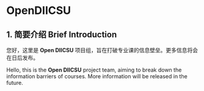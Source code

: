 # OpenDIICSU

## 1. 简要介绍 Brief Introduction

您好，这里是 **Open DIICSU** 项目组，旨在打破专业课的信息壁垒。更多信息将会在日后发布。

Hello, this is the **Open DIICSU** project team, aiming to break down the information barriers of courses. More information will be released in the future.

